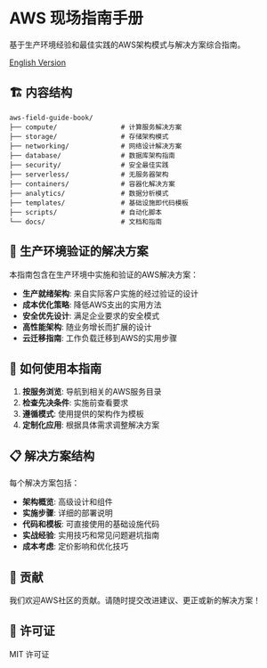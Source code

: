 # AWS 现场指南手册

基于生产环境经验和最佳实践的AWS架构模式与解决方案综合指南。

[English Version](README.md)

## 🏗️ 内容结构

```
aws-field-guide-book/
├── compute/                # 计算服务解决方案
├── storage/                # 存储架构模式
├── networking/             # 网络设计解决方案
├── database/               # 数据库架构指南
├── security/               # 安全最佳实践
├── serverless/             # 无服务器架构
├── containers/             # 容器化解决方案
├── analytics/              # 数据分析模式
├── templates/              # 基础设施即代码模板
├── scripts/                # 自动化脚本
└── docs/                   # 文档和指南
```

## 🎯 生产环境验证的解决方案

本指南包含在生产环境中实施和验证的AWS解决方案：

- **生产就绪架构**: 来自实际客户实施的经过验证的设计
- **成本优化策略**: 降低AWS支出的实用方法
- **安全优先设计**: 满足企业要求的安全模式
- **高性能架构**: 随业务增长而扩展的设计
- **云迁移指南**: 工作负载迁移到AWS的实用步骤

## 🚀 如何使用本指南

1. **按服务浏览**: 导航到相关的AWS服务目录
2. **检查先决条件**: 实施前查看要求
3. **遵循模式**: 使用提供的架构作为模板
4. **定制化应用**: 根据具体需求调整解决方案

## 📋 解决方案结构

每个解决方案包括：
- **架构概览**: 高级设计和组件
- **实施步骤**: 详细的部署说明
- **代码和模板**: 可直接使用的基础设施代码
- **实战经验**: 实用技巧和常见问题避坑指南
- **成本考虑**: 定价影响和优化技巧

## 🤝 贡献

我们欢迎AWS社区的贡献。请随时提交改进建议、更正或新的解决方案！

## 📄 许可证

MIT 许可证
